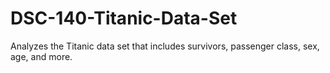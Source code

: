 # DSC-140-Titanic-Data-Set
Analyzes the Titanic data set that includes survivors, passenger class, sex, age, and more. 
